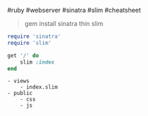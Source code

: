 
#ruby #webserver #sinatra #slim #cheatsheet

> gem install sinatra thin slim

```ruby web.rb
require 'sinatra'
require 'slim'

get '/' do
    slim :index
end
```

``` DIRECTORY
- views
    - index.slim
- public
    - css
    - js
```
